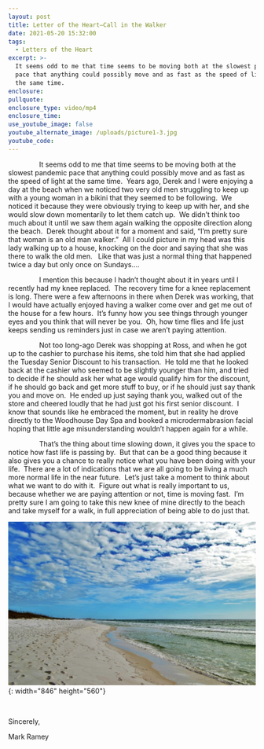 ```yaml
---
layout: post
title: Letter of the Heart—Call in the Walker
date: 2021-05-20 15:32:00
tags:
  - Letters of the Heart
excerpt: >-
  It seems odd to me that time seems to be moving both at the slowest pandemic
  pace that anything could possibly move and as fast as the speed of light at
  the same time.
enclosure:
pullquote:
enclosure_type: video/mp4
enclosure_time:
use_youtube_image: false
youtube_alternate_image: /uploads/picture1-3.jpg
youtube_code:
---
```

&nbsp; &nbsp; &nbsp; &nbsp; &nbsp; &nbsp; &nbsp; &nbsp; It seems odd to me that time seems to be moving both at the slowest pandemic pace that anything could possibly move and as fast as the speed of light at the same time.&nbsp; Years ago, Derek and I were enjoying a day at the beach when we noticed two very old men struggling to keep up with a young woman in a bikini that they seemed to be following.&nbsp; We noticed it because they were obviously trying to keep up with her, and she would slow down momentarily to let them catch up.&nbsp; We didn’t think too much about it until we saw them again walking the opposite direction along the beach.&nbsp; Derek thought about it for a moment and said, “I’m pretty sure that woman is an old man walker.”&nbsp; All I could picture in my head was this lady walking up to a house, knocking on the door and saying that she was there to walk the old men.&nbsp; &nbsp;Like that was just a normal thing that happened twice a day but only once on Sundays….

&nbsp; &nbsp; &nbsp; &nbsp; &nbsp; &nbsp; &nbsp; &nbsp; I mention this because I hadn’t thought about it in years until I recently had my knee replaced.&nbsp; The recovery time for a knee replacement is long. There were a few afternoons in there when Derek was working, that I would have actually enjoyed having a walker come over and get me out of the house for a few hours.&nbsp; It’s funny how you see things through younger eyes and you think that will never be you.&nbsp; Oh, how time flies and life just keeps sending us reminders just in case we aren’t paying attention.

&nbsp; &nbsp; &nbsp; &nbsp; &nbsp; &nbsp; &nbsp; &nbsp; Not too long-ago Derek was shopping at Ross, and when he got up to the cashier to purchase his items, she told him that she had applied the Tuesday Senior Discount to his transaction.&nbsp; He told me that he looked back at the cashier who seemed to be slightly younger than him, and tried to decide if he should ask her what age would qualify him for the discount, if he should go back and get more stuff to buy, or if he should just say thank you and move on.&nbsp; He ended up just saying thank you, walked out of the store and cheered loudly that he had just got his first senior discount.&nbsp; I know that sounds like he embraced the moment, but in reality he drove directly to the Woodhouse Day Spa and booked a microdermabrasion facial hoping that little age misunderstanding wouldn’t happen again for a while.

&nbsp; &nbsp; &nbsp; &nbsp; &nbsp; &nbsp; &nbsp; &nbsp; That’s the thing about time slowing down, it gives you the space to notice how fast life is passing by.&nbsp; But that can be a good thing because it also gives you a chance to really notice what you have been doing with your life.&nbsp; There are a lot of indications that we are all going to be living a much more normal life in the near future.&nbsp; Let’s just take a moment to think about what we want to do with it.&nbsp; Figure out what is really important to us, because whether we are paying attention or not, time is moving fast.&nbsp; I’m pretty sure I am going to take this new knee of mine directly to the beach and take myself for a walk, in full appreciation of being able to do just that.

![](/uploads/picture1-3.jpg){: width="846" height="560"}

&nbsp;

Sincerely,

Mark Ramey

